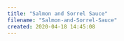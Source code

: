 ```yaml
---
title: "Salmon and Sorrel Sauce"
filename: "Salmon-and-Sorrel-Sauce"
created: 2020-04-18 14:45:08
---
```


